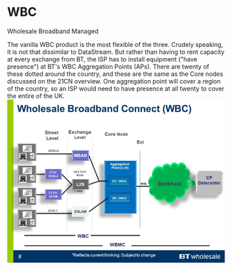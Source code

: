 # WBC


Wholesale Broadband Managed

The vanilla WBC product is the most flexible of the three. Crudely
speaking, it is not that dissimilar to DataStream. But rather than
having to rent capacity at every exchange from BT, the ISP has to
install equipment ("have presence") at BT's WBC Aggregation Points
(APs). There are twenty of these dotted around the country, and these
are the same as the Core nodes discussed on the 21CN overview. One
aggregation point will cover a region of the country, so an ISP would
need to have presence at all twenty to cover the entire of the UK.\
![](./images/15009213.png?width=481)

